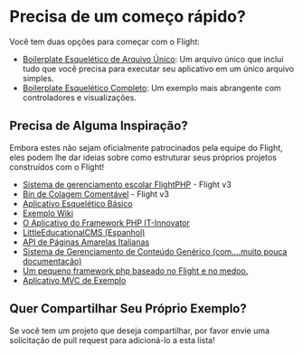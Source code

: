 # Precisa de um começo rápido?

Você tem duas opções para começar com o Flight:

- [Boilerplate Esquelético de Arquivo Único](https://github.com/flightphp/skeleton-simple): Um arquivo único que inclui tudo que você precisa para executar seu aplicativo em um único arquivo simples.
- [Boilerplate Esquelético Completo](https://github.com/flightphp/skeleton): Um exemplo mais abrangente com controladores e visualizações.

## Precisa de Alguma Inspiração?

Embora estes não sejam oficialmente patrocinados pela equipe do Flight, eles podem lhe dar ideias sobre como estruturar seus próprios projetos construídos com o Flight!

- [Sistema de gerenciamento escolar FlightPHP](https://github.com/krmu/FlightPHP_School) - Flight v3
- [Bin de Colagem Comentável](https://github.com/n0nag0n/commie2) - Flight v3
- [Aplicativo Esquelético Básico](https://github.com/markhughes/flight-skeleton)
- [Exemplo Wiki](https://github.com/Skayo/FlightWiki)
- [O Aplicativo do Framework PHP IT-Innovator](https://github.com/itinnovator/myphp-app)
- [LittleEducationalCMS (Espanhol)](https://github.com/casgin/LittleEducationalCMS)
- [API de Páginas Amarelas Italianas](https://github.com/chiccomagnus/PGAPI)
- [Sistema de Gerenciamento de Conteúdo Genérico (com....muito pouca documentação)](https://github.com/recepuncu/cms)
- [Um pequeno framework php baseado no Flight e no medoo.](https://github.com/ycrao/tinyme)
- [Aplicativo MVC de Exemplo](https://github.com/paddypei/Flight-MVC)

## Quer Compartilhar Seu Próprio Exemplo?

Se você tem um projeto que deseja compartilhar, por favor envie uma solicitação de pull request para adicioná-lo a esta lista!